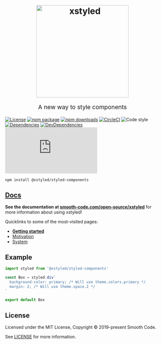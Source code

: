 <h1 align="center">
  <img src="https://raw.githubusercontent.com/smooth-code/xstyled/master/resources/xstyled-logo.jpg" alt="xstyled" title="xstyled" width="300">
</h1>
<p align="center" style="font-size: 1.2rem;">A new way to style components</p>

[![License](https://img.shields.io/npm/l/@xstyled/styled-components.svg)](https://github.com/smooth-code/xstyled/blob/master/LICENSE)
[![npm package](https://img.shields.io/npm/v/@xstyled/styled-components/latest.svg)](https://www.npmjs.com/package/@xstyled/styled-components)
[![npm downloads](https://img.shields.io/npm/dm/@xstyled/styled-components.svg)](https://www.npmjs.com/package/@xstyled/styled-components)
[![CircleCI](https://circleci.com/gh/smooth-code/xstyled.svg?style=svg)](https://circleci.com/gh/smooth-code/xstyled)
![Code style](https://img.shields.io/badge/code_style-prettier-ff69b4.svg)
[![Dependencies](https://img.shields.io/david/smooth-code/xstyled.svg?path=packages%2Fstyled-components)](https://david-dm.org/smooth-code/xstyled?path=packages/styled-components)
[![DevDependencies](https://img.shields.io/david/dev/smooth-code/xstyled.svg)](https://david-dm.org/smooth-code/xstyled?type=dev)
[![Small size](https://img.badgesize.io/https://unpkg.com/@xstyled/styled-components/dist/xstyled.min.js?compression=gzip)](https://unpkg.com/@xstyled/styled-components/dist/xstyled.min.js)

```bash
npm install @xstyled/styled-components
```

## [Docs](https://www.smooth-code.com/open-source/xstyled)

**See the documentation at [smooth-code.com/open-source/xstyled](https://www.smooth-code.com/open-source/xstyled)** for more information about using xstyled!

Quicklinks to some of the most-visited pages:

- [**Getting started**](https://www.smooth-code.com/open-source/xstyled/docs/getting-started/)
- [Motivation](https://www.smooth-code.com/open-source/xstyled/docs/motivation/)
- [System](https://www.smooth-code.com/open-source/xstyled/docs/system/)

## Example

```js
import styled from '@xstyled/styled-components'

const Box = styled.div`
  background-color: primary; /* Will use theme.colors.primary */
  margin: 2; /* Will use theme.space.2 */
`

export default Box
```

## License

Licensed under the MIT License, Copyright © 2019-present Smooth Code.

See [LICENSE](./LICENSE) for more information.
